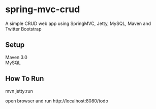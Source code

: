 spring-mvc-crud
===============

A simple CRUD web app using SpringMVC, Jetty, MySQL, Maven and Twitter Bootstrap

## Setup
Maven 3.0    
MySQL  

## How To Run
mvn jetty:run

open browser and run http://localhost:8080/todo

